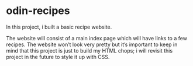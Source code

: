 # odin-recipes
In this project, i built a basic recipe website.

The website will consist of a main index page which will have links to a few recipes. The website won’t look very pretty but it’s important to keep in mind that this project is just to build my HTML chops; i will revisit this project in the future to style it up with CSS.
